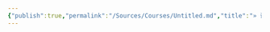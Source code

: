 ```yaml
---
{"publish":true,"permalink":"/Sources/Courses/Untitled.md","title":"» 课程笔记工作流","created":"2022-08-04","modified":"2023-03-14","tags":["todo/持续迭代"],"cssclasses":""}
---
```


